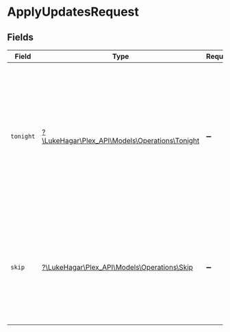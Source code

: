 # ApplyUpdatesRequest


## Fields

| Field                                                                                                                                                    | Type                                                                                                                                                     | Required                                                                                                                                                 | Description                                                                                                                                              |
| -------------------------------------------------------------------------------------------------------------------------------------------------------- | -------------------------------------------------------------------------------------------------------------------------------------------------------- | -------------------------------------------------------------------------------------------------------------------------------------------------------- | -------------------------------------------------------------------------------------------------------------------------------------------------------- |
| `tonight`                                                                                                                                                | [?\LukeHagar\Plex_API\Models\Operations\Tonight](../../Models/Operations/Tonight.md)                                                                     | :heavy_minus_sign:                                                                                                                                       | Indicate that you want the update to run during the next Butler execution. Omitting this or setting it to false indicates that the update should install |
| `skip`                                                                                                                                                   | [?\LukeHagar\Plex_API\Models\Operations\Skip](../../Models/Operations/Skip.md)                                                                           | :heavy_minus_sign:                                                                                                                                       | Indicate that the latest version should be marked as skipped. The <Release> entry for this version will have the `state` set to `skipped`.               |